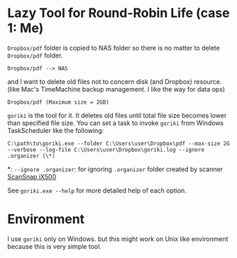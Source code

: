 
# Lazy Tool for Round-Robin Life (case 1: Me)

`Dropbox/pdf` folder is copied to NAS folder
so there is no matter to delete `Dropbox/pdf` folder.

    Dropbox/pdf --> NAS

and I want to delete old files not to concern disk (and Dropbox) resource.
(like Mac's TimeMachine backup management. I like the way for data ops)

    Dropbox/pdf (Maximum size = 2GB)

`goriki` is the tool for it.
It deletes old files until total file size becomes lower than specified file size.
You can set a task to invoke `goriki` from Windows TaskScheduler like the following:

    C:\path\to\goriki.exe --folder C:\Users\user\Dropbox\pdf --max-size 2G --verbose --log-file C:\Users\user\Dropbox\goriki.log --ignore .organizer (\*)

\*: `--ignore .organizer`: for ignoring `.organizer` folder created by scanner [ScanSnap iX500](http://scansnap.fujitsu.com/jp/product/ix500/)


See `goriki.exe --help` for more detailed help of each option.


# Environment

I use `goriki` only on Windows.
but this might work on Unix like environment
because this is very simple tool.
